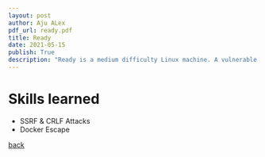 ```yaml
---
layout: post
author: Aju ALex
pdf_url: ready.pdf
title: Ready
date: 2021-05-15
publish: True
description: "Ready is a medium difficulty Linux machine. A vulnerable version of GitLab server leads to a remotecommand execution, by exploiting a combination of SSRF and CRLF vulnerabilities. Bad permission on abacked up configuration file of the Gitlab server, reveals a password that is found to be reusable for theuser root, inside a docker container. After root access is acquired, escaping the container is possible sinceit is running in privileged mode."
---
```


# Skills learned

- SSRF & CRLF Attacks
- Docker Escape

[back](../writup)
